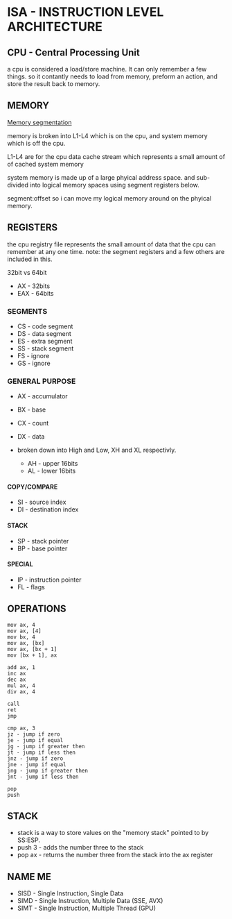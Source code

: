 # ISA - INSTRUCTION LEVEL ARCHITECTURE #


## CPU - Central Processing Unit ##

a cpu is considered a load/store machine. It can only remember a few things. so it contantly needs to load from memory, preform an action, and store the result back to memory.

## MEMORY ##

[Memory segmentation](https://en.wikipedia.org/wiki/X86_memory_segmentation)

memory is broken into L1-L4 which is on the cpu, and system memory which is off the cpu.

L1-L4 are for the cpu data cache stream which represents a small amount of of cached system memory

system memory is made up of a large phyical address space. and sub-divided into logical memory spaces using segment registers below.

segment:offset so i can move my logical memory around on the phyical memory.

## REGISTERS ##

the cpu registry file represents the small amount of data that the cpu can remember at any one time.
note: the segment registers and a few others are included in this.

32bit vs 64bit
  - AX - 32bits
  - EAX - 64bits

### SEGMENTS ###
- CS - code segment
- DS - data segment
- ES - extra segment
- SS - stack segment
- FS - ignore
- GS - ignore

### GENERAL PURPOSE ###
- AX - accumulator
- BX - base
- CX - count
- DX - data

- broken down into High and Low, XH and XL respectivly.
  - AH - upper 16bits
  - AL - lower 16bits

#### COPY/COMPARE ####
- SI - source index
- DI - destination index

#### STACK ####
- SP - stack pointer
- BP - base pointer

#### SPECIAL ####
- IP - instruction pointer
- FL - flags


## OPERATIONS ##

```
mov ax, 4
mov ax, [4]
mov bx, 4
mov ax, [bx]
mov ax, [bx + 1]
mov [bx + 1], ax
```

```
add ax, 1
inc ax
dec ax
mul ax, 4
div ax, 4
```

```
call
ret
jmp
```

```
cmp ax, 3
jz - jump if zero
je - jump if equal
jg - jump if greater then
jt - jump if less then
jnz - jump if zero
jne - jump if equal
jng - jump if greater then
jnt - jump if less then
```

```
pop
push
```

## STACK ##
- stack is a way to store values on the "memory stack" pointed to by SS:ESP.
- push 3 - adds the number three to the stack
- pop ax - returns the number three from the stack into the ax register


## NAME ME ##
- SISD - Single Instruction, Single Data
- SIMD - Single Instruction, Multiple Data (SSE, AVX)
- SIMT - Single Instruction, Multiple Thread (GPU)